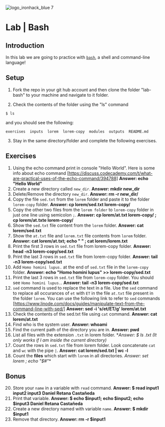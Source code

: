 ![logo_ironhack_blue 7](https://user-images.githubusercontent.com/23629340/40541063-a07a0a8a-601a-11e8-91b5-2f13e4e6b441.png)

# Lab | Bash

## Introduction

In this lab we are going to practice with [`bash`](<https://en.wikipedia.org/wiki/Bash_(Unix_shell)>), a shell and command-line language!

## Setup

1. Fork the repo in your git hub account and then clone the folder "lab-bash" to your machine and navigate to it folder.

2. Check the contents of the folder using the "ls" command

```shell
$ ls
```

and you should see the following:

```shell
exercises  inputs  lorem  lorem-copy  modules  outputs  README.md
```

3. Stay in the same directory/folder and complete the following exercises.

## Exercises

1. Using the echo command print in console "Hello World". Here is some info about echo command [https://discuss.codecademy.com/t/what-are-practical-uses-of-the-echo-command/394788]
**Answer: echo "Hello World"**
2. Create a new directory called `new_dir`.
**Answer: mkdir new_dir**
3. Delete/Remove the directory `new_dir`.
**Answer: rm -r new_dir/**
4. Copy the file `sed.txt` from the `lorem` folder and paste it to the folder `lorem-copy` folder.
**Answer: cp lorem/sed.txt lorem-copy/**
5. Copy the other two files from the `lorem folder` to `lorem-copy` folder in just one line using semicolon `;`.
**Answer: cp lorem/at.txt lorem-copy/ ; cp lorem/at.txte  lorem-copy/**
6. Show the `sed.txt` file content from the `lorem` folder.
**Answer: cat lorem/sed.txt**
7. Show the `at.txt` file and `lorem.txt` file contents from `lorem` folder.
**Answer: cat lorem/at.txt; echo " " ; cat lorem/lorem.txt**
8. Print the first 3 rows in `sed.txt` file from lorem-copy folder.
**Answer: head -n3 lorem-copy/sed.txt**
9. Print the last 3 rows in `sed.txt` file from lorem-copy folder.
**Answer: tail -n3 lorem-copy/sed.txt**
10. Add `Homo homini lupus.` at the end of `sed.txt` file in the `lorem-copy` folder.
**Answer: echo "Homo homini lupus" >> lorem-copy/sed.txt**
11. Print the last 3 rows in `sed.txt` file from `lorem-copy` folder. You should see `Homo homini lupus.`.
**Answer: tail -n3 lorem-copy/sed.txt**
12. `sed` command is used to replace the text in a file. Use the `sed` command to replace all occurances of `et` with `ET` in the file `at.txt` file present in the folder `lorem`. You can use the following link to refer to `sed` commands [https://www.linode.com/docs/guides/manipulate-text-from-the-command-line-with-sed/]
**Answer: sed -i 's/et/ET/g' lorem/at.txt**
13. Check the contents of the sed.txt file using `cat` command.
**Answer: cat lorem/at.txt**
14. Find who is the system user. 
**Answer: whoami**
15. Find the current path of the directory you are in.
**Answer: pwd**
16. List all files with the extension `.txt` in lorem folder.
**Answer: $ ls *.txt (It only works if I am inside the current directory)**
17. Count the rows in `sed.txt` file from lorem folder. Look concatenate `cat` and `wc` with the pipe `|`.
**Answer: cat lorem/sed.txt | wc -l**
18. Count the **files** which start with `lorem` in all directories.
**Answer: set lorem* ; echo "$#"**

## Bonus

20. Store your `name` in a variable with `read` command.
**Answer: $ read input1 input2 input3**
**Daniel Retana Castañeda**
21. Print that variable.
**Answer: $ echo $input1; echo $input2; echo $input3
Daniel
Retana
Castañeda**
22. Create a new directory named with variable `name`.
**Answer: $ mkdir $input1**
23. Remove that directory.
**Answer: rm -r $input1**
